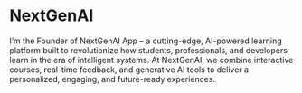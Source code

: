 # NextGenAI
I’m the Founder of NextGenAI App – a cutting-edge, AI-powered learning platform built to revolutionize how students, professionals, and developers learn in the era of intelligent systems. At NextGenAI, we combine interactive courses, real-time feedback, and generative AI tools to deliver a personalized, engaging, and future-ready experiences.
